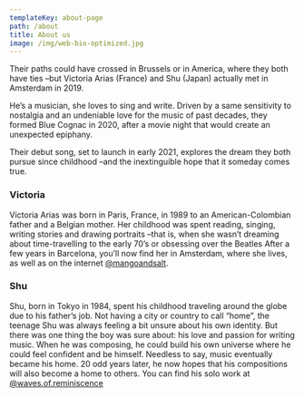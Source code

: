 ```yaml
---
templateKey: about-page
path: /about
title: About us
image: /img/web-bio-optimized.jpg
---
```

Their paths could have crossed in Brussels or in America, where they both have ties –but Victoria Arias (France) and Shu (Japan) actually met in Amsterdam in 2019.

He’s a musician, she loves to sing and write. Driven by a same sensitivity to nostalgia and an undeniable love for the music of past decades, they formed Blue Cognac in 2020, after a movie night that would create an unexpected epiphany.

Their debut song, set to launch in early 2021, explores the dream they both pursue since childhood –and the inextinguible hope that it someday comes true.

### Victoria

Victoria Arias was born in Paris, France, in 1989 to an American-Colombian father and a Belgian mother. Her childhood was spent reading, singing, writing stories and drawing portraits –that is, when she wasn’t dreaming about time-travelling to the early 70’s or obsessing over the Beatles
After a few years in Barcelona, you’ll now find her in Amsterdam, where she lives, as well as on the internet [@mangoandsalt](http://www.instagram.com/mangoandsalt).

### Shu

Shu, born in Tokyo in 1984, spent his childhood traveling around the globe due to his father’s job. Not having a city or country to call “home”, the teenage Shu was always feeling a bit unsure about his own identity. But there was one thing the boy was sure about: his love and passion for writing music. When he was composing, he could build his own universe where he could feel confident and be himself. Needless to say, music eventually became his home. 20 odd years later, he now hopes that his compositions will also become a home to others.
You can find his solo work at [@waves.of.reminiscence](https://www.instagram.com/waves.of.reminiscence/)